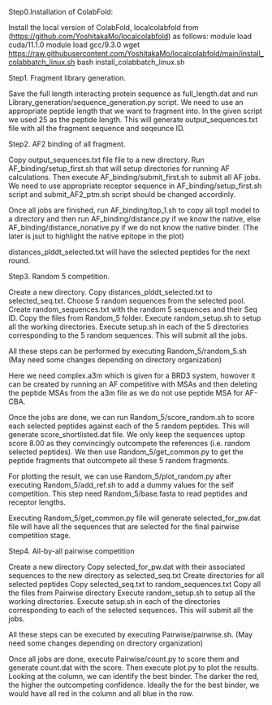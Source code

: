 Step0.Installation of ColabFold:

Install the local version of ColabFold, localcolabfold from (https://github.com/YoshitakaMo/localcolabfold) as follows:
module load cuda/11.1.0
module load gcc/9.3.0
wget https://raw.githubusercontent.com/YoshitakaMo/localcolabfold/main/install_colabbatch_linux.sh
bash install_colabbatch_linux.sh

Step1. Fragment library generation.

Save the full length interacting protein sequence as full_length.dat and run Library_generation/sequence_generation.py script. We need to use an appropriate peptide length that we want to fragment into. In the given script we used 25 as the peptide length. This will generate output_sequences.txt file with all the fragment sequence and seqeunce ID.

Step2. AF2 binding of all fragment.

Copy output_sequences.txt file file to a new directory. Run AF_binding/setup_first.sh that will setup directories for running AF calculations. Then execute AF_binding/submit_first.sh to submit all AF jobs. We need to use appropriate receptor sequence in AF_binding/setup_first.sh script and submit_AF2_ptm.sh script should be changed accordinly. 

Once all jobs are finished, run AF_binding/top_1.sh to copy all top1 model to a directory and then run AF_binding/distance.py if we know the native, else AF_binding/distance_nonative.py if we do not know the native binder. (The later is jsut to highlight the native epitope in the plot)

distances_plddt_selected.txt will have the selected peptides for the next round.

Step3. Random 5 competition.

Create a new directory. 
Copy distances_plddt_selected.txt to selected_seq.txt. 
Choose 5 random sequences from the selected pool. 
Create random_sequences.txt with the random 5 sequences and their Seq ID. 
Copy the files from Random_5 folder. 
Execute random_setup.sh to setup all the working directories.
Execute setup.sh in each of the 5 directories corresponding to the 5 random sequences. This will submit all the jobs.

All these steps can be performed by executing Random_5/random_5.sh (May need some changes depending on directory organization)

Here we need complex.a3m which is given for a BRD3 system, howover it can be created by running an AF competitive with MSAs and then deleting the peptide MSAs from the a3m file as we do not use peptide MSA for AF-CBA. 

Once the jobs are done, we can run Random_5/score_random.sh to score each selected peptides against each of the 5 random peptides. This will generate score_shortlisted.dat file. We only keep the sequences uptop score 8.00 as they convincingly outcompete the references (i.e. random selected peptides). We then use Random_5/get_common.py to get the peptide fragments that outcompete all these 5 random fragments.

For plotting the result, we can use Random_5/plot_random.py after executing Random_5/add_ref.sh to add a dummy values for the self competition. This step need Random_5/base.fasta to read peptides and receptor lengths. 

Executing Random_5/get_common.py file will generate selected_for_pw.dat file will have all the sequences that are selected for the final pairwise competition stage.

Step4. All-by-all pairwise competition

Create  a new directory
Copy selected_for_pw.dat with their associated sequences to the new directory as selected_seq.txt
Create directories for all selected peptides
Copy selected_seq.txt to random_sequences.txt 
Copy all the files from Pairwise directory
Execute random_setup.sh to setup all the working directories.
Execute setup.sh in each of the directories corresponding to each of the selected sequences. This will submit all the jobs.

All these steps can be executed by executing Pairwise/pairwise.sh. (May need some changes depending on directory organization)

Once all jobs are done, execute Pairwise/count.py to score them and generate count.dat with the score. Then execute plot.py to plot the results. Looking at the column, we can identify the best binder. The darker the red, the higher the outcompeting confidence. Ideally the for the best binder, we would have all red in the column and all blue in the row. 

